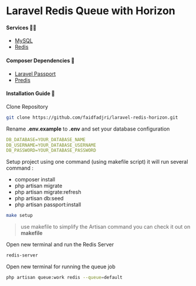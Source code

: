 # Laravel Redis Queue with Horizon


#### Services 🐕‍🦺
- [MySQL](https://www.mysql.com/)
- [Redis](https://redis.io/)

#### Composer Dependencies 🍹
- [Laravel Passport](https://laravel.com/docs/10.x/passport)
- [Predis](https://packagist.org/packages/predis/predis)


#### Installation Guide 🏒

Clone Repository
```bash
git clone https://github.com/faidfadjri/laravel-redis-horizon.git
```

Rename **.env.example** to **.env** and set your database configuration
```yaml
DB_DATABASE=YOUR_DATABASE_NAME
DB_USERNAME=YOUR_DATABASE_USERNAME
DB_PASSWORD=YOUR_DATABASE_PASSWORD
```

Setup project using one command (using makefile script) it will run several command :
- composer install
- php artisan migrate
- php artisan migrate:refresh
- php artisan db:seed
- php artisan passport:install

```bash
make setup
```

> use makefile to simplify the Artisan command you can check it out on **makefile**


Open new terminal and run the Redis Server
```bash
redis-server
```
Open new terminal for running the queue job
```bash
php artisan queue:work redis --queue=default
```

